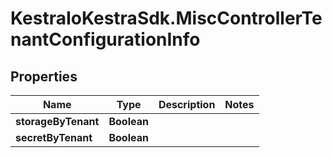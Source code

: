 # KestraIoKestraSdk.MiscControllerTenantConfigurationInfo

## Properties

Name | Type | Description | Notes
------------ | ------------- | ------------- | -------------
**storageByTenant** | **Boolean** |  | 
**secretByTenant** | **Boolean** |  | 


